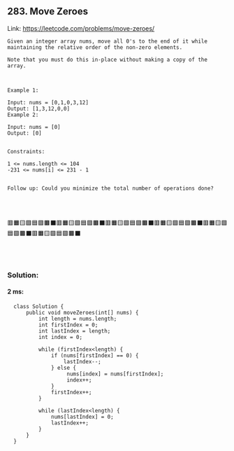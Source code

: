 ## 283. Move Zeroes

   Link: https://leetcode.com/problems/move-zeroes/

    Given an integer array nums, move all 0's to the end of it while maintaining the relative order of the non-zero elements.

    Note that you must do this in-place without making a copy of the array.



    Example 1:

    Input: nums = [0,1,0,3,12]
    Output: [1,3,12,0,0]
    Example 2:

    Input: nums = [0]
    Output: [0]


    Constraints:

    1 <= nums.length <= 104
    -231 <= nums[i] <= 231 - 1


    Follow up: Could you minimize the total number of operations done?

\
&nbsp;

🟥🟧🟨🟩🟦🟪🟫⬛🟥🟧🟨🟩🟦🟪🟫⬛🟥🟧🟨🟩🟦🟪🟫⬛🟥🟧🟨🟩🟦🟪🟫⬛🟥🟧🟨🟩🟦🟪🟫⬛🟥🟧🟨🟩🟦🟪🟫⬛

\
&nbsp;

### Solution:

   #### 2 ms:
      class Solution {
          public void moveZeroes(int[] nums) {
              int length = nums.length;
              int firstIndex = 0;
              int lastIndex = length;
              int index = 0;

              while (firstIndex<length) {
                  if (nums[firstIndex] == 0) {
                      lastIndex--;
                  } else {
                       nums[index] = nums[firstIndex];
                       index++;
                  }
                  firstIndex++;
              }

              while (lastIndex<length) {
                  nums[lastIndex] = 0;
                  lastIndex++;
              }
          }
      }
